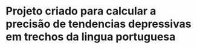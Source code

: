 # Projeto criado para calcular a precisão de tendencias depressivas em trechos da lingua portuguesa
